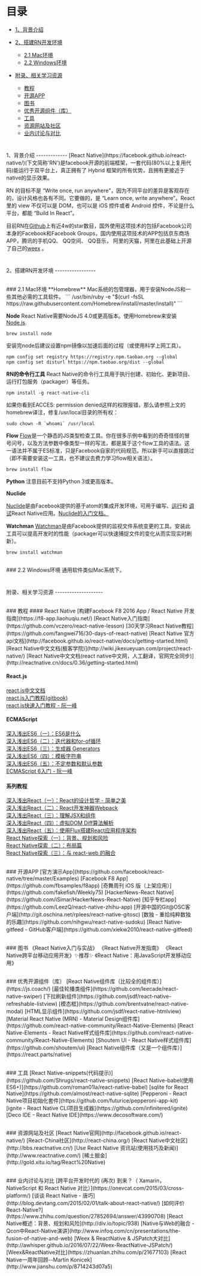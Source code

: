 目录
================
+ [1、背景介绍](#1)

+ [2、搭建RN开发环境](#2)
  * [2.1 Mac环境](#2.1)
  * [2.2 Windows环境](#2.2)
  
+ [附录、相关学习资源](#666)
  * [教程](#666.1)
  * [开源APP](#666.2)
  * [图书](#666.3)
  * [优秀开源组件（库）](#666.4)
  * [工具](#666.5)
  * [资源网站及社区](#666.6)
  * [业内讨论与对比](#666.7)




<h1 id="1"></h1>
1、背景介绍
-------------
[React Native](https://facebook.github.io/react-native/)(下文简称'RN')是facebook开源的前端框架，一套代码(80%以上复用代码)能运行于双平台上，真正拥有了 Hybrid 框架的所有优势，且拥有更接近于native的显示效果。

RN 的目标不是 “Write once, run anywhere"，因为不同平台的差异是客观存在的，设计风格也各有不同。它要做的，是 “Learn once, write anywhere”。React 里的 view 不仅可以是 DOM，也可以是 iOS 控件或者 Android 控件，不论是什么平台，都能 “Build In React”。

目前RN在[Github](https://github.com/facebook/react-native)上有近4w的star数目，国外使用这项技术的包括Facebook公司本身的Facebook和Facebook Groups，国内使用这项技术的APP包括京东商场APP，腾讯的手机QQ、 QQ空间、 QQ音乐， 阿里的天猫，阿里在此基础上开源了自己的[weex](https://github.com/alibaba/weex) 。

<h1 id="2"></h1>
2、搭建RN开发环境
-----------------
<h2 id="2.1"></h2>
### 2.1 Mac环境
**Homebrew**
Mac系统的包管理器，用于安装NodeJS和一些其他必需的工具软件。
```
/usr/bin/ruby -e "$(curl -fsSL https://raw.githubusercontent.com/Homebrew/install/master/install)"
```

**Node**
React Native需要NodeJS 4.0或更高版本。使用Homebrew来安装[Node.js](https://nodejs.org/en/).
```
brew install node
```

安装完node后建议设置npm镜像以加速后面的过程（或使用科学上网工具）。
```
npm config set registry https://registry.npm.taobao.org --global
npm config set disturl https://npm.taobao.org/dist --global
```

**RN的命令行工具**
React Native的命令行工具用于执行创建、初始化、更新项目、运行打包服务（packager）等任务。
```
npm install -g react-native-cli
```

如果你看到EACCES: permission denied这样的权限报错，那么请参照上文的homebrew译注，修复/usr/local目录的所有权：
```
sudo chown -R `whoami` /usr/local
```

**Flow**
[Flow](https://www.flowtype.org/)是一个静态的JS类型检查工具。你在很多示例中看到的奇奇怪怪的冒号问号，以及方法参数中像类型一样的写法，都是属于这个flow工具的语法。这一语法并不属于ES标准，只是Facebook自家的代码规范。所以新手可以直接跳过（即不需要安装这一工具，也不建议去费力学习flow相关语法）。
```
brew install flow
```

**Python**
注意目前不支持Python 3或更高版本。

**Nuclide**

[Nuclide](https://nuclide.io/)是由Facebook提供的基于atom的集成开发环境，可用于编写、[运行](https://nuclide.io/docs/platforms/react-native/#running-applications)和 [调试](https://nuclide.io/docs/platforms/react-native/#debugging)React Native应用。[Nuclide的入门文档。](https://nuclide.io/docs/quick-start/getting-started/)

**Watchman**
[Watchman](https://facebook.github.io/watchman/docs/install.html)是由Facebook提供的监视文件系统变更的工具。安装此工具可以提高开发时的性能（packager可以快速捕捉文件的变化从而实现实时刷新）。
```
brew install watchman
```

<h2 id="2.2"></h2>
### 2.2 Windows环境
通用软件类似Mac系统下。


<h1 id="666"></h1>
附录、相关学习资源
--------------------
<h2 id="666.1"></h2>
### 教程
#### React Native
[构建Facebook F8 2016 App / React Native 开发指南](https://f8-app.liaohuqiu.net/)       
[React Native入门指南](https://github.com/vczero/react-native-lesson)      
[30天学习React Native教程](https://github.com/fangwei716/30-days-of-react-native)     
[React Native 官方api文档](http://facebook.github.io/react-native/docs/getting-started.html)    
[React Native中文文档(极客学院)](http://wiki.jikexueyuan.com/project/react-native/)     
[React Native中文文档(react native中文网，人工翻译，官网完全同步)](http://reactnative.cn/docs/0.36/getting-started.html)    

#### React.js
[react.js中文文档](http://reactjs.cn/)    
[react.js入门教程(gitbook)](https://hulufei.gitbooks.io/react-tutorial/content/introduction.html)    
[react.js快速入门教程 - 阮一峰](http://www.ruanyifeng.com/blog/2015/03/react.html)   

#### ECMAScript
[深入浅出ES6（一）：ES6是什么](http://www.infoq.com/cn/articles/es6-in-depth-an-introduction)    
[深入浅出ES6（二）：迭代器和for-of循环](http://www.infoq.com/cn/articles/es6-in-depth-iterators-and-the-for-of-loop)  
[深入浅出ES6（三）：生成器 Generators](http://www.infoq.com/cn/articles/es6-in-depth-generators)   
[深入浅出ES6（四）：模板字符串](http://www.infoq.com/cn/articles/es6-in-depth-template-string)  
[深入浅出ES6（五）：不定参数和默认参数](http://www.infoq.com/cn/articles/es6-in-depth-rest-parameters-and-defaults)   
[ECMAScript 6入门 - 阮一峰](http://es6.ruanyifeng.com/)   

#### 系列教程
[深入浅出React（一）：React的设计哲学 - 简单之美](http://www.infoq.com/cn/articles/react-art-of-simplity)   
[深入浅出React（二）：React开发神器Webpack](http://www.infoq.com/cn/articles/react-and-webpack)    
[深入浅出React（三）：理解JSX和组件](http://www.infoq.com/cn/articles/react-jsx-and-component)   
[深入浅出React（四）：虚拟DOM Diff算法解析](http://www.infoq.com/cn/articles/react-dom-diff)    
[深入浅出React（五）：使用Flux搭建React应用程序架构](http://www.infoq.com/cn/articles/react-flux)   
[React Native探索（一）：背景、规划和风险](http://www.infoq.com/cn/articles/react-native-overview)   
[React Native探索（二）：布局篇](http://www.infoq.com/cn/articles/react-native-layout)  
[React Native探索（三）：与 react-web 的融合](http://www.infoq.com/cn/articles/react-native-web)  

<h2 id="666.2"></h2>
### 开源APP
[官方演示App](https://github.com/facebook/react-native/tree/master/Examples)  
[Facebook F8 App](https://github.com/fbsamples/f8app)  
[奇舞周刊 iOS 版（上架应用）](https://github.com/fakefish/Weekly75)   
[HackerNews-React Native](https://github.com/iSimar/HackerNews-React-Native)  
[知乎专栏app](https://github.com/LeezQ/react-native-zhihu-app)  
[开源中国的Git@OSC客户端](http://git.oschina.net/rplees/react-native-gitosc)  
[数独 - 重拾纯粹数独的乐趣](https://github.com/nihgwu/react-native-sudoku)   
[React Native-gitfeed - GitHub客户端](https://github.com/xiekw2010/react-native-gitfeed)  


<h2 id="666.3"></h2>
### 图书
《React Native入门与实战》     
《React Native开发指南》     
《React Native跨平台移动应用开发》✨推荐✨     
《React Native：用JavaScript开发移动应用》     

<h2 id="666.4"></h2>
### 优秀开源组件（库）
[React Native组件库（比较全的组件库）](https://js.coach/)   
[最佳轮播类组件](https://github.com/leecade/react-native-swiper)   
[下拉刷新组件](https://github.com/jsdf/react-native-refreshable-listview)    
[模态框](https://github.com/brentvatne/react-native-modal)   
[HTML显示组件](https://github.com/jsdf/react-native-htmlview)  
[Material React Native (MRN) - Material Design组件库](https://github.com/react-native-community/React-Native-Elements) 
[React Native-Elements - React Native样式组件库](https://github.com/react-native-community/React-Native-Elements)   
[Shoutem UI - React Native样式组件库](https://github.com/shoutem/ui) 
[React Native组件库（又是一个组件库）](https://react.parts/native) 

<h2 id="666.5"></h2>
### 工具
[React Native-snippets(代码提示)](https://github.com/Shrugs/react-native-snippets)    
[React Native-babel(使用ES6+)](https://github.com/roman01la/react-native-babel)  
[sqlite for React Native](https://github.com/almost/react-native-sqlite)   
[Pepperoni - React Native项目初始化套件](https://github.com/futurice/pepperoni-app-kit)  
[ignite - React Native CLI项目生成器](https://github.com/infinitered/ignite)   
[Deco IDE - React Native IDE](https://www.decosoftware.com/)  

<h2 id="666.6"></h2>
### 资源网站及社区
[React Native官网](http://facebook.github.io/react-native/)  
[React-China社区](http://react-china.org/)   
[React Native中文社区](http://bbs.reactnative.cn/)   
[Use React Native 资讯站(使用技巧及新闻)](http://www.reactnative.com/) 
[稀土掘金](http://gold.xitu.io/tag/React%20Native)  

<h2 id="666.7"></h2>
### 业内讨论与对比
[跨平台开发时代的 (再次) 到来？（ Xamarin，NativeScript 和 React Native 对比）](https://onevcat.com/2015/03/cross-platform/)    
[谈谈 React Native - 唐巧](http://blog.devtang.com/2015/02/01/talk-about-react-native/)  
[如何评价React-Native?](https://www.zhihu.com/question/27852694/answer/43990708)    
[React Native概述：背景、规划和风险](http://div.io/topic/938)   
[Native与Web的融合 - Qcon中React-Native演讲](http://www.infoq.com/cn/presentations/the-fusion-of-native-and-web)  
[Weex & ReactNative & JSPatch大对比](http://awhisper.github.io/2016/07/22/Weex-ReactNative-JSPatch/)  
[Weex&ReactNative对比](https://zhuanlan.zhihu.com/p/21677103)   
[React Native一周年回顾--Martin Konicek](http://www.jianshu.com/p/8714243d07a5)   
